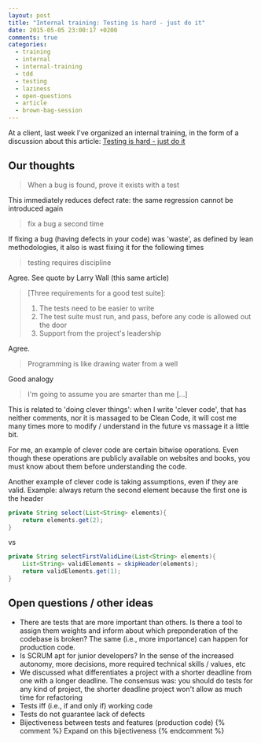```yaml
---
layout: post
title: "Internal training: Testing is hard - just do it"
date: 2015-05-05 23:00:17 +0200
comments: true
categories: 
  - training
  - internal
  - internal-training
  - tdd
  - testing
  - laziness
  - open-questions
  - article
  - brown-bag-session
---
```


At a client, last week I've organized an internal training, in the form of a discussion about this article: [Testing is hard - just do it][article]

## Our thoughts

> When a bug is found, prove it exists with a test

This immediately reduces defect rate: the same regression cannot be introduced again

>  fix a bug a second time

If fixing a bug (having defects in your code) was 'waste', as defined by lean methodologies, it also is wast fixing it for the following times

> testing requires discipline

Agree. See quote by Larry Wall (this same article)

> [Three requirements for a good test suite]:
>
>  1. The tests need to be easier to write
>  1. The test suite must run, and pass, before any code is allowed out the door
>  1. Support from the project's leadership

Agree.

> Programming is like drawing water from a well

Good analogy

> I'm going to assume you are smarter than me [...]

This is related to 'doing clever things': when I write 'clever code', that has neither comments, nor it is massaged to be Clean Code, it will cost me many times more to modify / understand in the future vs massage it a little bit.

For me, an example of clever code are certain bitwise operations. Even though these operations are publicly available on websites and books, you must know about them before understanding the code.

Another example of clever code is taking assumptions, even if they are valid. Example: always return the second element because the first one is the header

```java
private String select(List<String> elements){
	return elements.get(2);
}
```

vs

```java
private String selectFirstValidLine(List<String> elements){
	List<String> validElements = skipHeader(elements);
	return validElements.get(1);
}
```

## Open questions / other ideas

  * There are tests that are more important than others. Is there a tool to assign them weights and inform about which preponderation of the codebase is broken? The same (i.e., more importance) can happen for production code.
  * Is SCRUM apt for junior developers? In the sense of the increased autonomy, more decisions, more required technical skills / values, etc
  * We discussed what differentiates a project with a shorter deadline from one with a longer deadline. The consensus was: you should do tests for any kind of project, the shorter deadline project won't allow as much time for refactoring
  * Tests iff (i.e., if and only if) working code
  * Tests do not guarantee lack of defects
  * Bijectiveness between tests and features (production code)
  {% comment %}
  Expand on this bijectiveness
  {% endcomment %}


[article]: http://davidsouther.com/#/posts/2013/10/30/testing-its-hard-just-do-it/
